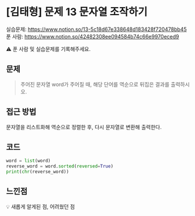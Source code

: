 # [김태형] 문제 13 문자열 조작하기

실습문제: https://www.notion.so/13-5c18d67e338648d183428f720478bb45
푼 사람: https://www.notion.so/42482308ee094584b74c66e9970eced9

<aside>
⚠️ 푼 사람 및 실습문제를 기록해주세요.

</aside>

## 문제

> 주어진 문자열 word가 주어질 때, 해당 단어를 역순으로 뒤집은 결과를 출력하시오.
> 

## 접근 방법

문자열을 리스트화해 역순으로 정렬한 후, 다시 문자열로 변환해 출력한다.

## 코드

```python
word = list(word)
reverse_word = word.sorted(reversed=True)
print(chr(reverse_word))	
```

## 느낀점

<aside>
💡 새롭게 알게된 점, 어려웠던 점

</aside>